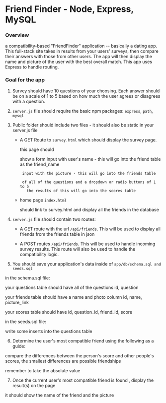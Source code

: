 # Friend Finder - Node, Express, MySQL

### Overview

a compatibility-based "FriendFinder" application -- basically a dating app. This full-stack site takes in results from your users' surveys, then compare their answers with those from other users. The app will then display the name and picture of the user with the best overall match. This app uses Express to handle routing.

### Goal for the app

1.  Survey should have 10 questions of your choosing. Each answer should be on a scale of 1 to 5 based on how much the user agrees or disagrees with a question.

2.  `server.js` file should require the basic npm packages: `express`, `path`, `mysql`

3.  Public folder should include two files - it should also be static in your server.js file

    - A GET Route to `survey.html` which should display the survey page.

      this page should

      show a form
      input with user's name - this will go into the friend table as the friend_name

           input with the picture - this will go into the friends table

           of all of the questions and a dropdown or radio buttons of 1 to 5
             the results of this will go into the scores table

    - home page `index.html`

      should link to survey.html and display all the friends in the database

4.  `server.js` file should contain two routes:

    - A GET route with the url `/api/friends`. This will be used to display all friends from the friends table in json

    - A POST routes `/api/friends`. This will be used to handle incoming survey results. This route will also be used to handle the compatibility logic.

5.  You should save your application's data inside of `app/db/schema.sql and seeds.sql`

in the schema.sql file:

your questions table should have all of the questions
id, question

your friends table should have a name and photo column
id, name, picture_link

your scores table should have
id, question_id, friend_id, score

in the seeds.sql file:

write some inserts into the questions table

6. Determine the user's most compatible friend using the following as a guide:

compare the differences between the person's score and other people's scores, the smallest differences are possible friendships

remember to take the absolute value

7. Once the current user's most compatible friend is found , display the result(s) on the page

it should show the name of the friend and the picture
